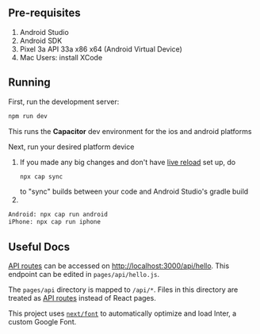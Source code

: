 ## Pre-requisites

1. Android Studio
2. Android SDK
3. Pixel 3a API 33a x86 x64 (Android Virtual Device)
4. Mac Users: install XCode

## Running

First, run the development server:

```bash
npm run dev
```

This runs the **Capacitor** dev environment for the ios and android platforms

Next, run your desired platform device
1. If you made any big changes and don't have [live reload](https://dev.to/k4u5h4l/configure-next-js-for-cross-platform-development-with-capacitor-js-ai2) set up, do 
    ```bash
    npx cap sync
    ``` 
    to "sync" builds between your code and Android Studio's gradle build
2.

```bash
Android: npx cap run android
iPhone: npx cap run iphone
```

## Useful Docs

[API routes](https://nextjs.org/docs/api-routes/introduction) can be accessed on [http://localhost:3000/api/hello](http://localhost:3000/api/hello). This endpoint can be edited in `pages/api/hello.js`.

The `pages/api` directory is mapped to `/api/*`. Files in this directory are treated as [API routes](https://nextjs.org/docs/api-routes/introduction) instead of React pages.

This project uses [`next/font`](https://nextjs.org/docs/basic-features/font-optimization) to automatically optimize and load Inter, a custom Google Font.
